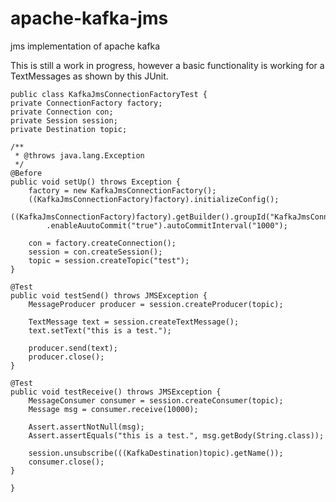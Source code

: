 # apache-kafka-jms
jms implementation of apache kafka

This is still a work in progress, however a basic functionality is working for a TextMessages as shown by this JUnit.

    public class KafkaJmsConnectionFactoryTest {
	private ConnectionFactory factory;
	private Connection con;
	private Session session;
	private Destination topic;

	/**
	 * @throws java.lang.Exception
	 */
	@Before
	public void setUp() throws Exception {
		factory = new KafkaJmsConnectionFactory();
		((KafkaJmsConnectionFactory)factory).initializeConfig();
		((KafkaJmsConnectionFactory)factory).getBuilder().groupId("KafkaJmsConnectionFactoryTest")
			.enableAuutoCommit("true").autoCommitInterval("1000");
		
		con = factory.createConnection();
		session = con.createSession();
		topic = session.createTopic("test");
	}

	@Test
	public void testSend() throws JMSException {
		MessageProducer producer = session.createProducer(topic);
		
		TextMessage text = session.createTextMessage();
		text.setText("this is a test.");
		
		producer.send(text);
		producer.close();
	}
	
	@Test
	public void testReceive() throws JMSException {
		MessageConsumer consumer = session.createConsumer(topic);
		Message msg = consumer.receive(10000);
		
		Assert.assertNotNull(msg);
		Assert.assertEquals("this is a test.", msg.getBody(String.class));
		
		session.unsubscribe(((KafkaDestination)topic).getName());
		consumer.close();
	}

    }


